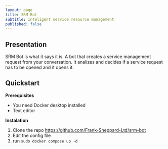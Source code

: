 ```yaml
---
layout: page
title: SRM Bot
subtitle: Inteligent service resource management 
published: false
---
```


## Presentation
SRM Bot is what it says it is.  A bot that creates a service management request from your conversation. It analizes and decides if a service request has to be opened and it opens it.

## Quickstart
**Prerequisites**
* You need Docker desktop installed 
* Text editor

**Instalation**
1. Clone the repo https://github.com/Frank-Sheppard-Ltd/srm-bot
2. Edit the config file
3. run `sudo docker compose up -d`

